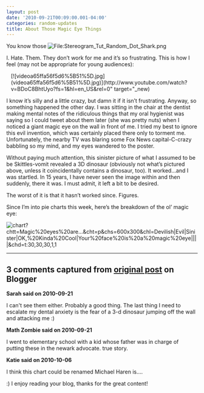 ```yaml
---
layout: post
date: '2010-09-21T00:09:00.001-04:00'
categories: random-updates
title: About Those Magic Eye Things
---
```



You know those ![File:Stereogram_Tut_Random_Dot_Shark.png](File:Stereogram_Tut_Random_Dot_Shark.png)</a> 

I. Hate. Them. They don’t work for me and it’s so frustrating. This is how I feel (may not be appropriate for young audiences):  <div class="wlWriterEditableSmartContent" id="scid:5737277B-5D6D-4f48-ABFC-DD9C333F4C5D:67ee3957-9411-4616-8a81-15fafcab7229" style="padding-bottom: 0px; padding-left: 0px; width: 480px; padding-right: 0px; display: block; float: none; margin-left: auto; margin-right: auto; padding-top: 0px;">
<div id="5a6194ca-26c1-423e-831b-4acdffd33f36" style="margin: 0px; padding: 0px; display: inline;">
<div>[![videoa65ffa56f5d6%5B51%5D.jpg](videoa65ffa56f5d6%5B51%5D.jpg)](http://www.youtube.com/watch?v=BDoC8BhtUyo?fs=1&hl=en_US&rel=0" target="_new)</div></div></div>

I know it’s silly and a little crazy, but damn it if it isn’t frustrating. Anyway, so something happened the other day. I was sitting in the chair at the dentist making mental notes of the ridiculous things that my oral hygienist was saying so I could tweet about them later (she was pretty nuts) when I noticed a giant magic eye on the wall in front of me. I tried my best to ignore this evil invention, which was certainly placed there only to torment me. Unfortunately, the nearby TV was blaring some Fox News capital-C-crazy babbling so my mind, and my eyes wandered to the poster. 

Without paying much attention, this sinister picture of what I assumed to be be Skittles-vomit revealed a 3D dinosaur (obviously not what’s pictured above, unless it coincidentally contains a dinosaur, too). It worked…and I was startled. In 15 years, I have never seen the image within and then suddenly, there it was. I must admit, it left a bit to be desired.

The worst of it is that it hasn’t worked since. Figures. 

Since I’m into pie charts this week, here’s the breakdown of the ol’ magic eye:

![chart?chtt=Magic%20eyes%20are...&cht=p&chs=600x300&chl=Devilish|Evil|Sinister|OK,%20Kinda%20Cool|Your%20face%20is%20a%20magic%20eye||||&chd=t:30,30,30,1,1](chart?chtt=Magic%20eyes%20are...&cht=p&chs=600x300&chl=Devilish|Evil|Sinister|OK,%20Kinda%20Cool|Your%20face%20is%20a%20magic%20eye||||&chd=t:30,30,30,1,1)

---

## 3 comments captured from [original post](https://blog.wassupy.com/2010/09/about-those-magic-eye-things.html) on Blogger

**Sarah said on 2010-09-21**

I can't see them either.  Probably a good thing.  The last thing I need to escalate my dental anxiety is the fear of a 3-d dinosaur jumping off the wall and attacking me :)

**Math Zombie said on 2010-09-21**

I went to elementary school with a kid whose father was in charge of putting these in the newark advocate. true story.

**Katie said on 2010-10-06**

I think this chart could be renamed Michael Haren is....

:)  I enjoy reading your blog, thanks for the great content!

